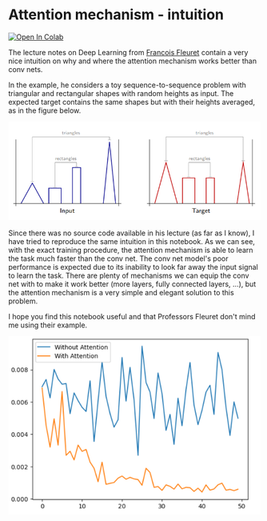 # Attention mechanism - intuition

[![Open In Colab](https://colab.research.google.com/assets/colab-badge.svg)](https://colab.research.google.com/github/tiagofrepereira2012/attention_intuition/blob/main/1.attention_intuition.ipynb)


The lecture notes on Deep Learning from [Francois Fleuret](https://fleuret.org/dlc/materials/dlc-handout-13-2-attention-mechanisms.pdf) contain a very nice intuition on why and where the attention mechanism works better than conv nets.

In the example, he considers a toy sequence-to-sequence problem with triangular and rectangular shapes with random heights as input.
The expected target contains the same shapes but with their heights averaged, as in the figure below.

![](images/data_example.png)


Since there was no source code available in his lecture (as far as I know), I have tried to reproduce the same intuition in this notebook.
As we can see, with the exact training procedure, the attention mechanism is able to learn the task much faster than the conv net.
The conv net model's poor performance is expected due to its inability to look far away the input signal to learn the task.
There are plenty of mechanisms we can equip the conv net with to make it work better (more layers, fully connected layers, ...), but the attention mechanism is a very simple and elegant solution to this problem.

I hope you find this notebook useful and that Professors Fleuret don't mind me using their example.


![](images/loss.png)